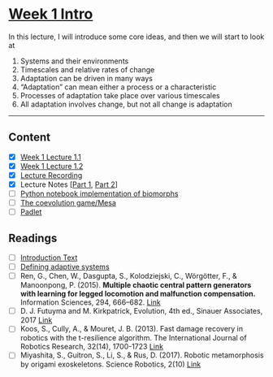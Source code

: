 # [Week 1 Intro](https://canvas.sussex.ac.uk/courses/31028/pages/week-1-introduction-to-adaptive-systems-2?module_item_id=1492368)

In this lecture, I will introduce some core ideas, and then we will start to look at
1. Systems and their environments
2. Timescales and relative rates of change
3. Adaptation can be driven in many ways
4. “Adaptation” can mean either a process or a characteristic
5. Processes of adaptation take place over various timescales
6. All adaptation involves change, but not all change is adaptation

---

## Content
- [x] [Week 1 Lecture 1.1](https://github.com/LukeBirkett/study-planner/blob/main/825G5_Adaptive_Systems/week_1/lecture_1.1_AS2025_introduction_to_the_module.pdf)
- [x] [Week 1 Lecture 1.2](https://github.com/LukeBirkett/study-planner/blob/main/825G5_Adaptive_Systems/week_1/lecture_1.2_AS2025_introduction_to_AS.pdf)
- [x] [Lecture Recording](https://sussex.cloud.panopto.eu/Panopto/Pages/Viewer.aspx?id=13372648-4184-44f1-ace1-b27400e7a7bf)
- [x] Lecture Notes [[Part 1](https://github.com/LukeBirkett/study-planner/blob/main/825G5_Adaptive_Systems/week_1/AS_W1_Notes.pdf), [Part 2](https://github.com/LukeBirkett/study-planner/blob/main/825G5_Adaptive_Systems/week_1/AS_W1_P2.pdf)]
- [ ] [Python notebook implementation of biomorphs](https://github.com/LukeBirkett/study-planner/blob/main/825G5_Adaptive_Systems/week_1/biomorphs.zip)
- [ ] [The coevolution game/Mesa](https://canvas.sussex.ac.uk/courses/31028/pages/the-coevolution-game?module_item_id=1492613)
- [ ] [Padlet](https://uofsussex.padlet.org/cajohnson32/a-space-for-comments-and-questions-re-lecture-1-yrtjs0ty9pwcs2p0)

## Readings
- [ ] [Introduction Text](https://github.com/LukeBirkett/study-planner/blob/main/825G5_Adaptive_Systems/week_1/introduction_text.md)
- [ ] [Defining adaptive systems](https://canvas.sussex.ac.uk/courses/31028/pages/defining-adaptive-systems?wrap=1)
- [ ] Ren, G., Chen, W., Dasgupta, S., Kolodziejski, C., Wörgötter, F., & Manoonpong, P. (2015). **Multiple chaotic central pattern generators with learning for legged locomotion and malfunction compensation.** Information Sciences, 294, 666–682. [Link](https://doi.org/10.1016/j.ins.2014.05.001)
- [ ] D. J. Futuyma and M. Kirkpatrick, Evolution, 4th ed., Sinauer Associates, 2017 [Link]()
- [ ] Koos, S., Cully, A., & Mouret, J. B. (2013). Fast damage recovery in robotics with the t-resilience algorithm. The International Journal of Robotics Research, 32(14), 1700-1723 [Link]()
- [ ] Miyashita, S., Guitron, S., Li, S., & Rus, D. (2017). Robotic metamorphosis by origami exoskeletons. Science Robotics, 2(10) [Link]()
